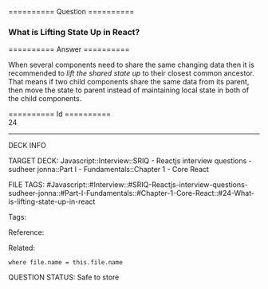 ========== Question ==========  

### What is Lifting State Up in React?  

========== Answer ==========  

When several components need to share the same changing data then it is
recommended to _lift the shared state up_ to their closest common ancestor. That
means if two child components share the same data from its parent, then move the
state to parent instead of maintaining local state in both of the child
components.

========== Id ==========  
24

---

DECK INFO

TARGET DECK: Javascript::Interview::SRIQ - Reactjs interview questions - sudheer jonna::Part I - Fundamentals::Chapter 1 - Core React

FILE TAGS: #Javascript::#Interview::#SRIQ-Reactjs-interview-questions-sudheer-jonna::#Part-I-Fundamentals::#Chapter-1-Core-React::#24-What-is-lifting-state-up-in-react

Tags:

Reference:

Related:

```dataview
where file.name = this.file.name
```
QUESTION STATUS: Safe to store
